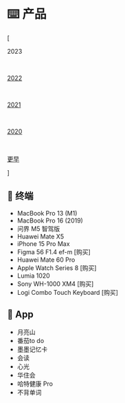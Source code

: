 # ⌨️ 产品


<div class="nav-tab">
  <p class="bord">[</p>
  <p class="now">2023</p>&nbsp;
  <a href="../goods-2022"><p class="not">2022</p></a>&nbsp;
  <a href="../goods-2021"><p class="not">2021</p></a>&nbsp;
  <a href="../goods-2020"><p class="not">2020</p></a>&nbsp;
  <a href="../goods-earler"><p class="not">更早</p></a>
  <p class="bord">]</p>
</div>

<h2>🔖 终端</h2>

- MacBook Pro 13 (M1)
- MacBook Pro 16 (2019)
- 问界 M5 智驾版
- Huawei Mate X5
- iPhone 15 Pro Max
- Figma 56 F1.4 ef-m [购买]
- Huawei Mate 60 Pro
- Apple Watch Series 8 [购买]
- Lumia 1020
- Sony WH-1000 XM4 [购买]
- Logi Combo Touch Keyboard [购买]

<h2>🔖 App</h2>

- 月亮山
- 番茄to do
- 墨墨记忆卡
- 会读
- 心光
- 华住会
- 哈特健康 Pro
- 不背单词
